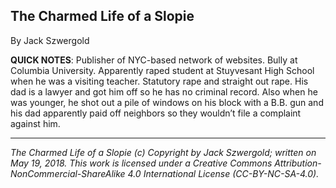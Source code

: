 ## The Charmed Life of a Slopie

By Jack Szwergold

**QUICK NOTES**: Publisher of NYC-based network of websites. Bully at Columbia University. Apparently raped student at Stuyvesant High School when he was a visiting teacher. Statutory rape and straight out rape. His dad is a lawyer and got him off so he has no criminal record. Also when he was younger, he shot out a pile of windows on his block with a B.B. gun and his dad apparently paid off neighbors so they wouldn’t file a complaint against him.

***

*The Charmed Life of a Slopie (c) Copyright by Jack Szwergold; written on May 19, 2018. This work is licensed under a Creative Commons Attribution-NonCommercial-ShareAlike 4.0 International License (CC-BY-NC-SA-4.0).*